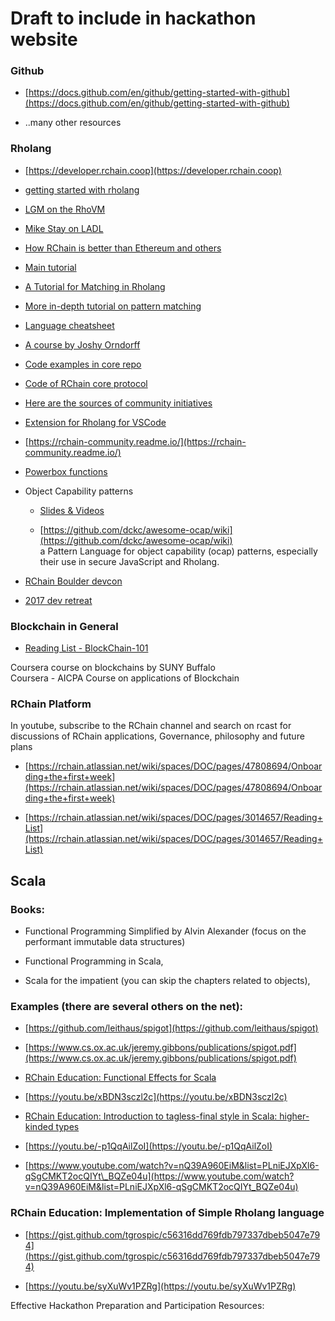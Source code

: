 # Draft to include in hackathon website

### Github

- [https://docs.github.com/en/github/getting-started-with-github](https://docs.github.com/en/github/getting-started-with-github)

- ..many other resources 

### Rholang

- [https://developer.rchain.coop](https://developer.rchain.coop)

- [getting started with rholang](https://www.youtube.com/watch?v=gRxXQx3cn9c&list=PLf2bbiic5ZjD2QuelvOaoLF7gFiSj7u7j&index=31)

- [LGM on the RhoVM](https://www.youtube.com/watch?v=3R3IL1bGm0s&list=PLf2bbiic5ZjD2QuelvOaoLF7gFiSj7u7j&index=18)

- [Mike Stay on LADL](https://www.youtube.com/watch?v=XhwrZuXMyfE)

- [How RChain is better than Ethereum and others](https://www.youtube.com/watch?v=Iraa7jP534g)

- [Main tutorial](https://github.com/rchain/rchain/blob/master/docs/rholang/rholangtut.md)

- [A Tutorial for Matching in Rholang](https://github.com/rchain/rchain/blob/master/docs/rholang/rholangmatchingtut.md)  

- [More in-depth tutorial on pattern matching](https://github.com/rchain/rchain/blob/master/docs/rholang/rholangmatchingtut.md)

- [Language cheatsheet](https://github.com/rchain/rchain/blob/dev/rholang/reference_doc/rho_cheatsheet.pdf)  

- [A course by Joshy Orndorff](https://github.com/JoshOrndorff/LearnRholangByExample)  

- [Code examples in core repo](https://github.com/rchain/rchain/tree/dev/rholang/examples) [](https://github.com/rchain/rchain/tree/dev/casper/src/main/resources) 

- [Code of RChain core protocol](https://github.com/rchain/rchain/tree/dev/casper/src/main/resources)  

- [Here are the sources of community initiatives](https://github.com/rchain-community) 

- [Extension for Rholang for VSCode](https://marketplace.visualstudio.com/items?itemName=tgrospic.rholang) 

- [https://rchain-community.readme.io/](https://rchain-community.readme.io/)

- [Powerbox functions](https://blog.rchain.coop/2020/08/11/rchain-powerbox-summary/)

- Object Capability patterns
  - [Slides & Videos](https://github.com/dckc/awesome-ocap#presentations-talks-slides-and-videos)

  - [https://github.com/dckc/awesome-ocap/wiki](https://github.com/dckc/awesome-ocap/wiki)<br/>
a Pattern Language for object capability (ocap) patterns, especially their use in secure JavaScript and Rholang.

- [RChain Boulder devcon](https://www.youtube.com/watch?v=fW4KXUqiKO4&list=PLf2bbiic5ZjD2QuelvOaoLF7gFiSj7u7j)

- [2017 dev retreat](https://www.youtube.com/watch?v=Fs38s7nI3Uk&list=PLf2bbiic5ZjCPzin3gCSMGiBtbT8UO5o2)

### Blockchain in General

- [Reading List - BlockChain-101](https://rchain.atlassian.net/wiki/spaces/DOC/pages/3014657/Reading+List#ReadingList-Blockchain101  
)

Coursera course on blockchains by SUNY Buffalo  
Coursera - AICPA Course on applications of Blockchain

### RChain Platform

In youtube, subscribe to the RChain channel and search on rcast for discussions of RChain applications, Governance, philosophy and future plans

- [https://rchain.atlassian.net/wiki/spaces/DOC/pages/47808694/Onboarding+the+first+week](https://rchain.atlassian.net/wiki/spaces/DOC/pages/47808694/Onboarding+the+first+week)

- [https://rchain.atlassian.net/wiki/spaces/DOC/pages/3014657/Reading+List](https://rchain.atlassian.net/wiki/spaces/DOC/pages/3014657/Reading+List)

## Scala

### Books: 

- Functional Programming Simplified by Alvin Alexander (focus on the performant immutable data structures)

- Functional Programming in Scala, 

- Scala for the impatient (you can skip the chapters related to objects), 

### Examples (there are several others on the net):

- [https://github.com/leithaus/spigot](https://github.com/leithaus/spigot)

- [https://www.cs.ox.ac.uk/jeremy.gibbons/publications/spigot.pdf](https://www.cs.ox.ac.uk/jeremy.gibbons/publications/spigot.pdf)

- [RChain Education: Functional Effects for Scala](https://gist.github.com/tgrospic/0c58a91f07aa08a4518b754dce61445a)

- [https://youtu.be/xBDN3sczl2c](https://youtu.be/xBDN3sczl2c)

- [RChain Education: Introduction to tagless-final style in Scala: higher-kinded types](https://gist.github.com/tgrospic/661f6504c4940ac6b15e13c06abbdffe)

- [https://youtu.be/-p1QqAilZoI](https://youtu.be/-p1QqAilZoI)

- [https://www.youtube.com/watch?v=nQ39A960EiM&list=PLniEJXpXl6-qSgCMKT2ocQIYt\_BQZe04u](https://www.youtube.com/watch?v=nQ39A960EiM&list=PLniEJXpXl6-qSgCMKT2ocQIYt_BQZe04u)

### RChain Education: Implementation of Simple Rholang language

- [https://gist.github.com/tgrospic/c56316dd769fdb797337dbeb5047e794](https://gist.github.com/tgrospic/c56316dd769fdb797337dbeb5047e794)

- [https://youtu.be/syXuWv1PZRg](https://youtu.be/syXuWv1PZRg)

Effective Hackathon Preparation and Participation Resources:
